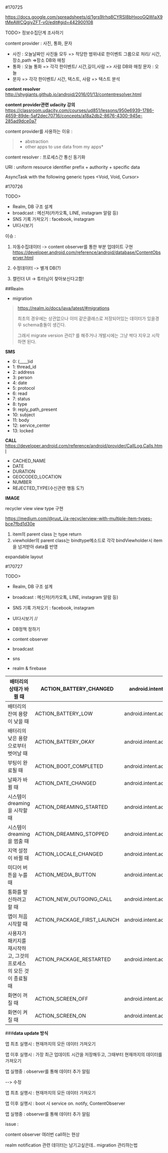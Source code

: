#170725

https://docs.google.com/spreadsheets/d/1grs9lrhq8CYRSI8bHxooGQWIaX9tMeAWCQgiyZFT-v0/edit#gid=442900108

TODO> 정보수집단계 조사하기

content provider : 사진, 통화, 문자

-	사진 : 오늘날짜인 사진들 모두 => 적당한 범위내로 한이벤트 그룹으로 처리/ 시간,장소,path =>장소 DB와 매칭
-	통화 : 오늘 통화 => 각각 한이벤트/ 시간,길이,사람 => 사람 DB와 매칭 문자 : 오늘
-	문자 => 각각 한이벤트/ 시간, 텍스트, 사람 => 텍스트 분석

**content resolver** http://shygiants.github.io/android/2016/01/13/contentresolver.html

**content provider관련 udacity 강의** https://classroom.udacity.com/courses/ud851/lessons/950e6939-1786-4659-89de-5af2dec70716/concepts/a18a2db2-8676-4300-945e-285ad9dce0a7

content provider를 사용하는 이유 :

> -	abstraction
> -	other apps to use data from my apps\*

content resolver : 프로세스간 통신 동기화

URI : uniform resource identifier prefix + authority + specific data

AsyncTask with the following generic types <Void, Void, Cursor>

#170726

TODO>

-	Realm, DB 구조 설계
-	broadcast : 메신저(카카오톡, LINE, instagram 알람 등)
-	SNS 기록 가져오기 : facebook, instagram
-	UI다시보기

이슈 :

1.	자동수집데이터 -> content observer를 통한 부분 업데이트 구현 https://developer.android.com/reference/android/database/ContentObserver.html

2.	수정데이터 -> 별개 DB(?)

3.	캘린더 UI -> 튜터님이 찾아보신다고함!

##Realm

-	migration

> https://realm.io/docs/java/latest/#migrations
>
> 최초의 경우에는 상관없으나 이미 같은클래스로 저장되어있는 데이터가 있을경우 schema충돌이 생긴다.
>
> 그래서 migrate version 관리? 를 해주거나 개발시에는 그냥 싹다 지우고 시작하면 된다.

**SMS**

-	0: (\_\_\__)id
-	1: thread_id
-	2: address
-	3: person
-	4: date
-	5: protocol
-	6: read  
-	7: status
-	8: type
-	9: reply_path_present
-	10: subject
-	11: body
-	12: service_center
-	13: locked

**CALL** https://developer.android.com/reference/android/provider/CallLog.Calls.html

-	CACHED_NAME
-	DATE
-	DURATION
-	GEOCODED_LOCATION
-	NUMBER
-	REJECTED_TYPE(수신관련 행동 도?)

**IMAGE**

recycler view view type 구현

https://medium.com/@ruut_j/a-recyclerview-with-multiple-item-types-bce7fbd1d30e

1.	item의 parent class 는 type return
2.	viewholder의 parent class는 bindtype메소드로 각각 bindViewholder시 item을 넘겨받아 data를 반영

expandable layout

#170727

TODO>

-	Realm, DB 구조 설계
-	broadcast : 메신저(카카오톡, LINE, instagram 알람 등)

-	SNS 기록 가져오기 : facebook, instagram

-	UI다시보기 //

-	DB정책 정하기

-	content observer

-	broadcast

-	sns

-	realm & firebase

| 배터리의 상태가 바뀔 때                                             | ACTION_BATTERY_CHANGED      | android.intent.action.BATTERY_CHANGED      |
|---------------------------------------------------------------------|-----------------------------|--------------------------------------------|
| 배터리의 잔여 용량이 낮을 때                                        | ACTION_BATTERY_LOW          | android.intent.action.BATTERY_LOW          |
| 배터리의 낮은 용량으로부터 벗어날 때                                | ACTION_BATTERY_OKAY         | android.intent.action.BATTERY_OKAY         |
| 부팅이 완료될 때                                                    | ACTION_BOOT_COMPLETED       | android.intent.action.BOOT_COMPLETED       |
| 날짜가 바뀔 때                                                      | ACTION_DATE_CHANGED         | android.intent.action.DATE_CHANGED         |
| 시스템이 dreaming을 시작할 때                                       | ACTION_DREAMING_STARTED     | android.intent.action.DREAMING_STARTED     |
| 시스템이 dreaming을 멈출 때                                         | ACTION_DREAMING_STOPPED     | android.intent.action.DREAMING_STOPPED     |
| 지역 설정이 바뀔 때                                                 | ACTION_LOCALE_CHANGED       | android.intent.action.LOCALE_CHANGED       |
| 미디어 버튼을 누를 때                                               | ACTION_MEDIA_BUTTON         | android.intent.action.MEDIA_BUTTON         |
| 통화를 발신하려고 할 때                                             | ACTION_NEW_OUTGOING_CALL    | android.intent.action.NEW_OUTGOING_CALL    |
| 앱이 처음 시작할 때                                                 | ACTION_PACKAGE_FIRST_LAUNCH | android.intent.action.PACKAGE_FIRST_LAUNCH |
| 사용자가 패키지를 재시작하고, 그것의 프로세스의 모든 것이 종료될 때 | ACTION_PACKAGE_RESTARTED    | android.intent.action.PACKAGE_RESTARTED    |
| 화면이 꺼질 때                                                      | ACTION_SCREEN_OFF           | android.intent.action.SCREEN_OFF           |
| 화면이 켜질 때                                                      | ACTION_SCREEN_ON            | android.intent.action.SCREEN_ON            |

###**data update 방식**

앱 최초 실행시 : 현재까지의 모든 데이터 가져오기

앱 이후 실행시 : 가장 최근 업데이트 시간을 저장해두고, 그때부터 현재까지의 데이터를 가져오기

앱 실행중 : observer를 통해 데이터 추가 알림

--> 수정

앱 최초 실행시 : 현재까지의 모든 데이터 가져오기

앱 이후 실행시 : boot 시 service on. notify, ContentObserver

앱 실행중 : observer를 통해 데이터 추가 알림

issue :

content observer 여러번 call하는 현상

realm notification 관련 데이터는 남기고싶은데.. migration 관리하는법
